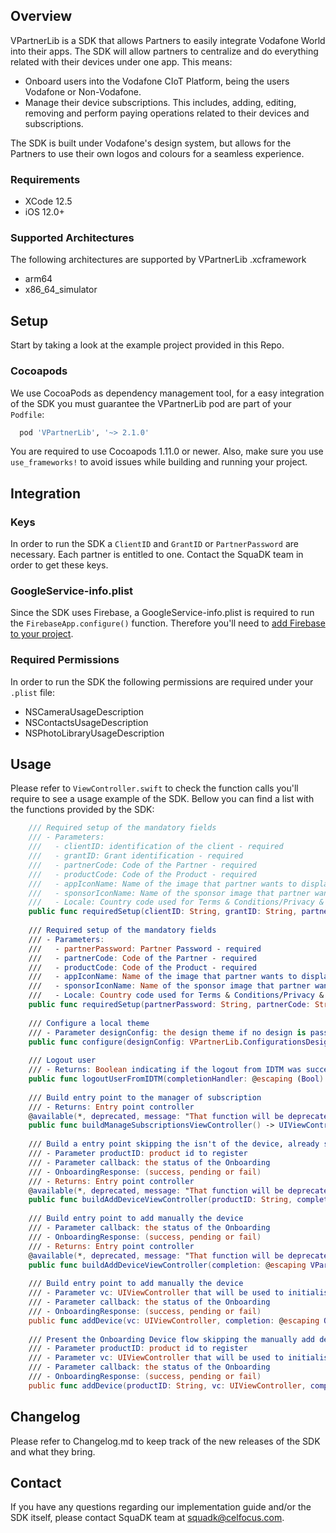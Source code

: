 ## Overview
VPartnerLib is a SDK that allows Partners to easily integrate Vodafone World into their apps.
The SDK will allow partners to centralize and do everything related with their devices under one app. This means:

- Onboard users into the Vodafone CIoT Platform, being the users Vodafone or Non-Vodafone.
- Manage their device subscriptions. This includes, adding, editing, removing and perform paying operations related to their devices and subscriptions. 

The SDK is built under Vodafone's design system, but allows for the Partners to use their own logos and colours for a seamless experience. 

### Requirements
- XCode 12.5
- iOS 12.0+

### Supported Architectures
The following architectures are supported by VPartnerLib .xcframework
- arm64
- x86_64_simulator

## Setup
Start by taking a look at the example project provided in this Repo.

### Cocoapods
We use CocoaPods as dependency management tool, for a easy integration of the SDK you must guarantee the VPartnerLib pod are part of your `Podfile`:

```ruby
  pod 'VPartnerLib', '~> 2.1.0'
```

You are required to use Cocoapods 1.11.0 or newer.
Also, make sure you use `use_frameworks!` to avoid issues while building and running your project.

## Integration

### Keys
In order to run the SDK a `ClientID` and `GrantID` or `PartnerPassword` are necessary.
Each partner is entitled to one. Contact the SquaDK team in order to get these keys.

### GoogleService-info.plist
Since the SDK uses Firebase, a GoogleService-info.plist is required to run the `FirebaseApp.configure()` function. 
Therefore you'll need to [add Firebase to your project](#https://firebase.google.com/docs/ios/setup?hl=pt).

### Required Permissions
In order to run the SDK the following permissions are required under your `.plist` file:
- NSCameraUsageDescription
- NSContactsUsageDescription
- NSPhotoLibraryUsageDescription

## Usage

Please refer to `ViewController.swift` to check the function calls you'll require to see a usage example of the SDK. Bellow you can find a list with the functions provided by the SDK:

```swift
    /// Required setup of the mandatory fields
    /// - Parameters:
    ///   - clientID: identification of the client - required
    ///   - grantID: Grant identification - required
    ///   - partnerCode: Code of the Partner - required
    ///   - productCode: Code of the Product - required
    ///   - appIconName: Name of the image that partner wants to display on splashscreen - optional (default - nil)
    ///   - sponsorIconName: Name of the sponsor image that partner wants to display on splashscreen - optional (default - Connected by Vodafone white logo)
    ///   - Locale: Country code used for Terms & Conditions/Privacy & Policy URLs, before the IDTM Login (OPTIONS: uk, de, es, it, ze) (default - SIM card locale)
    public func requiredSetup(clientID: String, grantID: String, partnerCode: String, productCode: String, appIconName: String? = nil, sponsorIconName: String? = nil, locale: String? = nil)
    
    /// Required setup of the mandatory fields
    /// - Parameters:
    ///   - partnerPassword: Partner Password - required
    ///   - partnerCode: Code of the Partner - required
    ///   - productCode: Code of the Product - required
    ///   - appIconName: Name of the image that partner wants to display on splashscreen - optional (default - nil)
    ///   - sponsorIconName: Name of the sponsor image that partner wants to display on splashscreen - optional (default - Connected by Vodafone white logo)
    ///   - Locale: Country code used for Terms & Conditions/Privacy & Policy URLs, before the IDTM Login (OPTIONS: uk, de, es, it, ze) (default - SIM card locale)
    public func requiredSetup(partnerPassword: String, partnerCode: String, productCode: String, appIconName: String? = nil, sponsorIconName: String? = nil, locale: String? = nil)
    
    /// Configure a local theme
    /// - Parameter designConfig: the design theme if no design is passed it will accept the default
    public func configure(designConfig: VPartnerLib.ConfigurationsDesign = ConfigurationsDesign.defaultDesignConfiguration)
    
    /// Logout user
    /// - Returns: Boolean indicating if the logout from IDTM was successful or not
    public func logoutUserFromIDTM(completionHandler: @escaping (Bool) -> Void)
    
    /// Build entry point to the manager of subscription
    /// - Returns: Entry point controller
    @available(*, deprecated, message: "That function will be deprecated in new SDK versions, substituted for manageSubscriptions function with UIViewController parameter.")
    public func buildManageSubscriptionsViewController() -> UIViewController
    
    /// Build a entry point skipping the isn't of the device, already sent in the parameter
    /// - Parameter productID: product id to register
    /// - Parameter callback: the status of the Onboarding
    /// - OnboardingResponse: (success, pending or fail)
    /// - Returns: Entry point controller
    @available(*, deprecated, message: "That function will be deprecated in new SDK versions, substituted for manageSubscriptions function with UIViewController parameter.")
    public func buildAddDeviceViewController(productID: String, completion: @escaping VPartnerLib.OnboardingCompletionHandler) -> UIViewController
    
    /// Build entry point to add manually the device
    /// - Parameter callback: the status of the Onboarding
    /// - OnboardingResponse: (success, pending or fail)
    /// - Returns: Entry point controller
    @available(*, deprecated, message: "That function will be deprecated in new SDK versions, substituted for manageSubscriptions function with UIViewController parameter.")
    public func buildAddDeviceViewController(completion: @escaping VPartnerLib.OnboardingCompletionHandler) -> UIViewController
    
    /// Build entry point to add manually the device
    /// - Parameter vc: UIViewController that will be used to initialise the SDK
    /// - Parameter callback: the status of the Onboarding
    /// - OnboardingResponse: (success, pending or fail)
    public func addDevice(vc: UIViewController, completion: @escaping OnboardingCompletionHandler)
    
    /// Present the Onboarding Device flow skipping the manually add device screen, already sent in the parameter
    /// - Parameter productID: product id to register
    /// - Parameter vc: UIViewController that will be used to initialise the SDK
    /// - Parameter callback: the status of the Onboarding
    /// - OnboardingResponse: (success, pending or fail)
    public func addDevice(productID: String, vc: UIViewController, completion: @escaping OnboardingCompletionHandler)
```

## Changelog
Please refer to Changelog.md to keep track of the new releases of the SDK and what they bring.

## Contact
If you have any questions regarding our implementation guide and/or the SDK itself, please contact SquaDK team at squadk@celfocus.com. 

